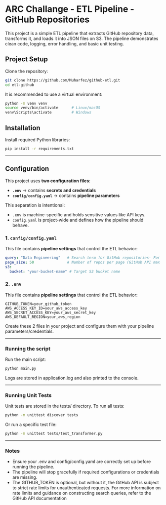 # ARC Challange - ETL Pipeline - GitHub Repositories

This project is a simple ETL pipeline that extracts GitHub repository data, transforms it, and loads it into JSON files on S3. The pipeline demonstrates clean code, logging, error handling, and basic unit testing.

## Project Setup

Clone the repository:

```bash
git clone https://github.com/Muharfez/github-etl.git
cd etl-github
```
It is recommended to use a virtual environment:
```bash
python -m venv venv
source venv/bin/activate      # Linux/macOS
venv\Scripts\activate         # Windows
```

## Installation

Install required Python libraries:
```bash
pip install -r requirements.txt
```
---

## Configuration

This project uses **two configuration files**:

- **`.env`** → contains **secrets and credentials**  
- **`config/config.yaml`** → contains **pipeline parameters**  

This separation is intentional:  
- `.env` is machine-specific and holds sensitive values like API keys.  
- `config.yaml` is project-wide and defines how the pipeline should behave.  

### 1. `config/config.yaml`

This file contains **pipeline settings** that control the ETL behavior:

```yaml
query: "Data Engineering"   # Search term for GitHub repositories- For info on how to construct a search query: 
page_size: 50               # Number of repos per page (GitHub API max is 100)
s3:
  bucket: "your-bucket-name" # Target S3 bucket name
```

### 2. `.env`

This file contains **pipeline settings** that control the ETL behavior:

```env
GITHUB_TOKEN=your_github_token
AWS_ACCESS_KEY_ID=your_aws_access_key
AWS_SECRET_ACCESS_KEY=your_aws_secret_key
AWS_DEFAULT_REGION=your_aws_region
``` 

Create these 2 files in your project and configure them with your pipeline parameters/credentials.

---

### Running the script
Run the main script:
```bash
python main.py
```
Logs are stored in application.log and also printed to the console.

---

### Running Unit Tests
Unit tests are stored in the tests/ directory. To run all tests:
```bash
python -m unittest discover tests
```
Or run a specific test file:
```bash
python -m unittest tests/test_transformer.py
```

---

### Notes
- Ensure your .env and config/config.yaml are correctly set up before running the pipeline.
- The pipeline will stop gracefully if required configurations or credentials are missing.
- The GITHUB_TOKEN is optional, but without it, the GitHub API is subject to strict rate limits for unauthenticated requests. For more information on rate limits and guidance on constructing search queries, refer to the GitHub API documentation
